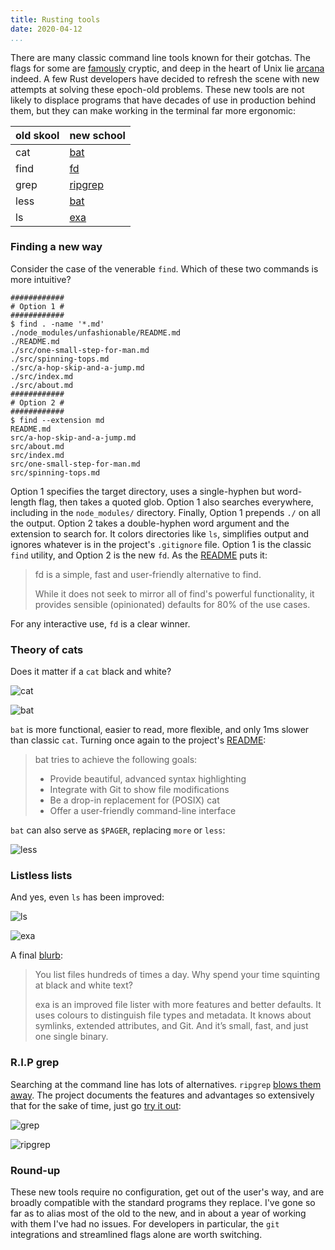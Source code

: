 ```yaml
---
title: Rusting tools
date: 2020-04-12
...
```


There are many classic command line tools known for their gotchas. The flags
for some are [famously](https://xkcd.com/1168/) cryptic, and deep in the heart
of Unix lie [arcana](https://wiki.c2.com/?EdIsTheStandardTextEditor) indeed. A
few Rust developers have decided to refresh the scene with new attempts at
solving these epoch-old problems. These new tools are not likely to displace
programs that have decades of use in production behind them, but they can make
working in the terminal far more ergonomic:

| old skool | new school                                       |
| --------- | ------------------------------------------------ |
| cat       | [bat](https://github.com/sharkdp/bat)            |
| find      | [fd](https://github.com/sharkdp/fd)              |
| grep      | [ripgrep](https://github.com/BurntSushi/ripgrep) |
| less      | [bat](https://github.com/sharkdp/bat)            |
| ls        | [exa](https://the.exa.website/)                  |


### Finding a new way

Consider the case of the venerable `find`. Which of these two commands is more
intuitive?

```
############
# Option 1 #
############
$ find . -name '*.md'
./node_modules/unfashionable/README.md
./README.md
./src/one-small-step-for-man.md
./src/spinning-tops.md
./src/a-hop-skip-and-a-jump.md
./src/index.md
./src/about.md
############
# Option 2 #
############
$ find --extension md
README.md
src/a-hop-skip-and-a-jump.md
src/about.md
src/index.md
src/one-small-step-for-man.md
src/spinning-tops.md
```


Option 1 specifies the target directory, uses a single-hyphen but word-length
flag, then takes a quoted glob. Option 1 also searches everywhere, including in
the `node_modules/` directory. Finally, Option 1 prepends `./` on all the
output. Option 2 takes a double-hyphen word argument and the extension to
search for. It colors directories like `ls`, simplifies output and ignores
whatever is in the project's `.gitignore` file. Option 1 is the classic `find`
utility, and Option 2 is the new `fd`. As the
[README](https://github.com/sharkdp/fd) puts it:

> fd is a simple, fast and user-friendly alternative to find.
>
> While it does not seek to mirror all of find's powerful functionality, it
> provides sensible (opinionated) defaults for 80% of the use cases.

For any interactive use, `fd` is a clear winner.

### Theory of cats

Does it matter if a `cat` black and white?

![cat](cat.jpg '$ cat style.css')

![bat](bat.jpg '$ bat style.css')

`bat` is more functional, easier to read, more flexible, and only 1ms slower
than classic `cat`.  Turning once again to the project's
[README](https://github.com/sharkdp/bat#project-goals-and-alternatives):

> bat tries to achieve the following goals:
>
> * Provide beautiful, advanced syntax highlighting
> * Integrate with Git to show file modifications
> * Be a drop-in replacement for (POSIX) cat
> * Offer a user-friendly command-line interface

`bat` can also serve as `$PAGER`, replacing `more` or `less`:

![less](less.jpg '$ less style.css')

### Listless lists

And yes, even `ls` has been improved:

![ls](lsla.jpg '$ ls -la')

![exa](exala.jpg '$ exa -la')

A final [blurb](https://the.exa.website/ 'The exa website'):

> You list files hundreds of times a day. Why spend your time squinting at black
> and white text?
> 
> exa is an improved file lister with more features and better defaults. It uses
> colours to distinguish file types and metadata. It knows about symlinks,
> extended attributes, and Git. And it’s small, fast, and just one single binary.

### R.I.P grep

Searching at the command line has lots of alternatives. `ripgrep` [blows them
away](https://blog.burntsushi.net/ripgrep/#anti-pitch). The project documents
the features and advantages so extensively that for the sake of time, just go
[try it out](https://github.com/BurntSushi/ripgrep):

![grep](grep-directory.jpg '$ grep -RI 2em .')

![ripgrep](ripgrep-directory.jpg '$ rg 2em')

### Round-up

These new tools require no configuration, get out of the user's way, and are
broadly compatible with the standard programs they replace. I've gone so far as
to alias most of the old to the new, and in about a year of working with them
I've had no issues. For developers in particular, the `git` integrations and
streamlined flags alone are worth switching.

